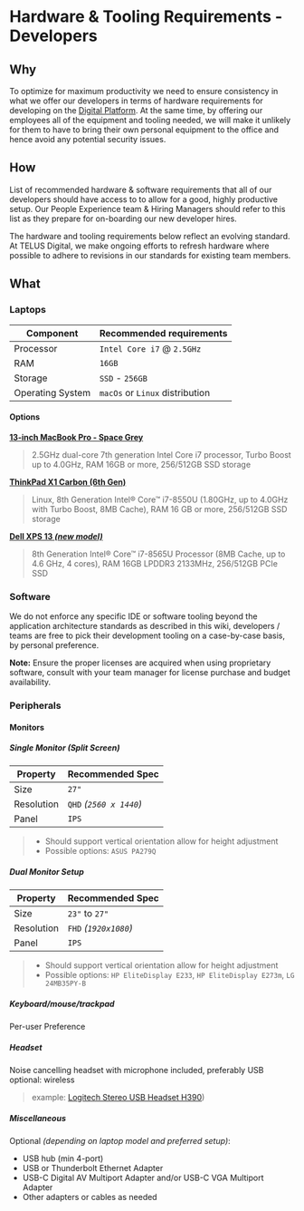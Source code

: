 # Hardware & Tooling Requirements - Developers

## Why

To optimize for maximum productivity we need to ensure consistency in what we offer our developers in terms of hardware requirements for developing on the [Digital Platform](digital-paltform.md). At the same time, by offering our employees all of the equipment and tooling needed, we will make it unlikely for them to have to bring their own personal equipment to the office and hence avoid any potential security issues.

## How

List of recommended hardware & software requirements that all of our developers should have access to to allow for a good, highly productive setup. Our People Experience team & Hiring Managers should refer to this list as they prepare for on-boarding our new developer hires.

The hardware and tooling requirements below reflect an evolving standard. At TELUS Digital, we make ongoing efforts to refresh hardware where possible to adhere to revisions in our standards for existing team members.

## What

### Laptops

| Component        | Recommended requirements            |
| ---------------- | -------------------------------     |
| Processor        | `Intel Core i7` @ `2.5GHz`          |
| RAM              | `16GB`                              |
| Storage          | `SSD` - `256GB`                     |
| Operating System | `macOs` or `Linux` distribution     |

#### Options

**[13‑inch MacBook Pro - Space Grey](https://www.apple.com/ca/shop/buy-mac/macbook-pro/13-inch-space-grey-2.3ghz-256gb#)**

> 2.5GHz dual-core 7th generation Intel Core i7 processor, Turbo Boost up to 4.0GHz, RAM 16GB or more, 256/512GB SSD storage

**[ThinkPad X1 Carbon (6th Gen)](https://www.lenovo.com/ca/en/laptops/thinkpad/thinkpad-x/ThinkPad-X1-Carbon-6th-Gen/p/22TP2TXX16G)**

> Linux, 8th Generation Intel® Core™ i7-8550U (1.80GHz, up to 4.0GHz with Turbo Boost, 8MB Cache), RAM 16 GB or more, 256/512GB SSD storage

**[Dell XPS 13 _(new model)_](https://www.dell.com/en-ca/work/shop/laptops-ultrabooks/xps-13-developer-edition/spd/xps-13-9380-laptop/cax13w10p1c707subuntuca)**

> 8th Generation Intel® Core™ i7-8565U Processor (8MB Cache, up to 4.6 GHz, 4 cores), RAM 16GB LPDDR3 2133MHz, 256/512GB PCIe SSD

### Software

We do not enforce any specific IDE or software tooling beyond the application architecture standards as described in this wiki, developers / teams are free to pick their development tooling on a case-by-case basis, by personal preference.

**Note:** Ensure the proper licenses are acquired when using proprietary software, consult with your team manager for license purchase and budget availability.

### Peripherals

#### Monitors

##### Single Monitor _(Split Screen)_

| Property   | Recommended Spec            |
| ---------- | --------------------------- |
| Size       | `27"`                       |
| Resolution | `QHD` _(`2560 x 1440`)_     |
| Panel      | `IPS`                       |

> - Should support vertical orientation allow for height adjustment
> - Possible options: `ASUS PA279Q`

##### Dual Monitor Setup

| Property   | Recommended Spec          |
| ---------- | ------------------------- |
| Size       | `23"` to `27"`            |
| Resolution | `FHD` _(`1920x1080`)_     |
| Panel      | `IPS`                     |

> - Should support vertical orientation allow for height adjustment
> - Possible options: `HP EliteDisplay E233`, `HP EliteDisplay E273m`, `LG 24MB35PY-B`

##### Keyboard/mouse/trackpad

Per-user Preference

##### Headset

Noise cancelling headset with microphone included, preferably USB
optional: wireless

> example: [Logitech Stereo USB Headset H390](https://www.bestbuy.ca/en-ca/product/logitech-stereo-usb-headset-h390/10094104.aspx))

##### Miscellaneous

Optional _(depending on laptop model and preferred setup)_:

- USB hub (min 4-port)
- USB or Thunderbolt Ethernet Adapter
- USB-C Digital AV Multiport Adapter and/or USB-C VGA Multiport Adapter
- Other adapters or cables as needed
